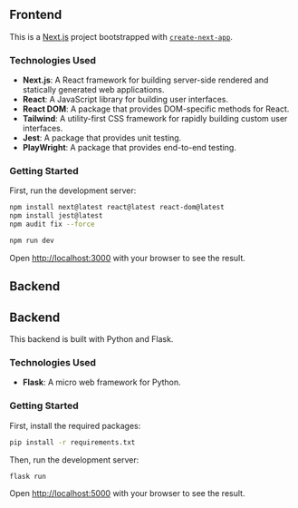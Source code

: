 ## Frontend

This is a [Next.js](https://nextjs.org) project bootstrapped with [`create-next-app`](https://nextjs.org/docs/app/api-reference/cli/create-next-app).

### Technologies Used

- **Next.js**: A React framework for building server-side rendered and statically generated web applications.
- **React**: A JavaScript library for building user interfaces.
- **React DOM**: A package that provides DOM-specific methods for React.
- **Tailwind**: A utility-first CSS framework for rapidly building custom user interfaces.
- **Jest**: A package that provides unit testing.
- **PlayWright**: A package that provides end-to-end testing.
### Getting Started

First, run the development server:

```bash
npm install next@latest react@latest react-dom@latest
npm install jest@latest
npm audit fix --force 

npm run dev
```

Open [http://localhost:3000](http://localhost:3000) with your browser to see the result.

## Backend

## Backend

This backend is built with Python and Flask.

### Technologies Used

- **Flask**: A micro web framework for Python.

### Getting Started

First, install the required packages:

```bash
pip install -r requirements.txt
```

Then, run the development server:

```bash
flask run
```

Open [http://localhost:5000](http://localhost:5000) with your browser to see the result.